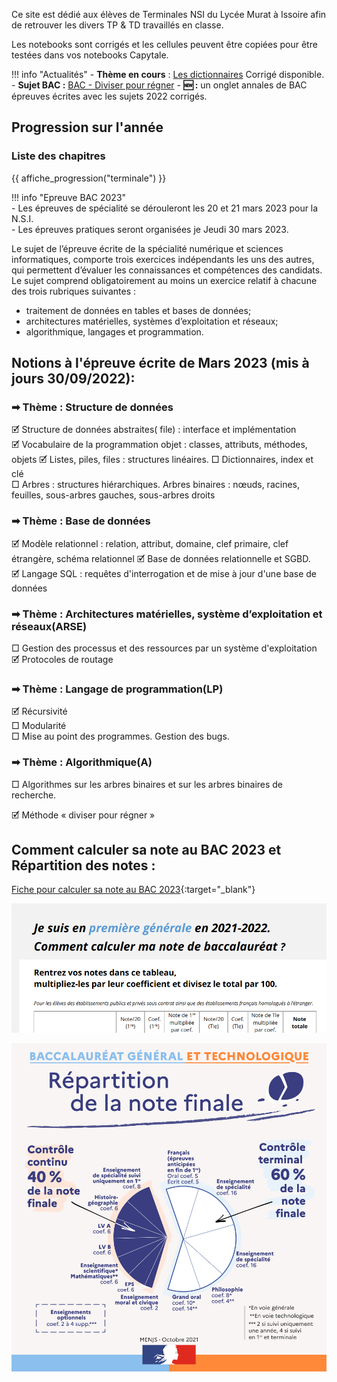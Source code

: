 Ce site est dédié aux élèves de Terminales NSI du Lycée Murat à Issoire afin de retrouver les divers TP & TD travaillés en classe.  

Les notebooks sont corrigés et les cellules peuvent être copiées pour être testées dans vos notebooks Capytale.


!!! info "Actualités" 
    - **Thème en cours** : [Les dictionnaires](StructureDonnees/T4_1_Dictionnaires.md)   Corrigé disponible.  
    - **Sujet BAC :** [BAC - Diviser pour régner](Algo/T5_4_Diviser_pour_regner_BAC.md)
    - **&#127381; :** un onglet annales de BAC épreuves écrites avec les sujets 2022 corrigés.  


## Progression sur l'année

### Liste des chapitres 

{{ affiche_progression("terminale") }}
    

!!! info  "Epreuve BAC 2023"  
    - Les épreuves de spécialité se dérouleront les 20 et 21 mars 2023 pour la N.S.I.  
    - Les épreuves pratiques seront organisées je Jeudi 30 mars 2023.

Le sujet de l’épreuve écrite de la spécialité numérique et sciences informatiques, comporte trois exercices indépendants les uns des autres, qui permettent d’évaluer les connaissances et compétences des candidats. Le sujet comprend obligatoirement au moins un exercice relatif à chacune des trois rubriques suivantes :   

- traitement de données en tables et bases de données;  
- architectures matérielles, systèmes d’exploitation et réseaux;   
- algorithmique, langages et programmation.  
 
## Notions à l'épreuve écrite de Mars 2023 (mis à jours 30/09/2022): 

### &#10145; Thème : Structure de données  

🗹 Structure de données abstraites( file) : interface et implémentation  
🗹 Vocabulaire de la programmation objet : classes, attributs, méthodes, objets 
🗹 Listes, piles, files : structures linéaires. 
□ Dictionnaires, index et clé  
□ Arbres : structures hiérarchiques. Arbres binaires : nœuds, racines, feuilles, sous-arbres gauches, sous-arbres droits


### &#10145; Thème : Base de données  

🗹 Modèle relationnel : relation, attribut, domaine, clef primaire, clef étrangère, schéma relationnel 
🗹 Base de données relationnelle et SGBD.  
🗹 Langage SQL : requêtes d'interrogation et de mise à jour d'une base de données  

### &#10145; Thème : Architectures matérielles, système d’exploitation et réseaux(ARSE)  

□ Gestion des processus et des ressources par un système d'exploitation  
🗹 Protocoles de routage  

### &#10145; Thème : Langage de programmation(LP)  
	
🗹 Récursivité  
□ Modularité  	
□ Mise au point des programmes. Gestion des bugs.


### &#10145; Thème : Algorithmique(A)

□ Algorithmes sur les arbres binaires et sur les arbres binaires de recherche.

🗹 Méthode « diviser pour régner »




## Comment calculer sa note au BAC 2023 et Répartition des notes :

[Fiche pour calculer sa note au BAC 2023](divers/data/el-ve-de-premiere-comment-calculer-note-bac-2022-94490.pdf){:target="_blank"} 

![](divers/data/calculer_sa_note_BAC.png)


![](r-partition-de-la-note-finale.jpg)
